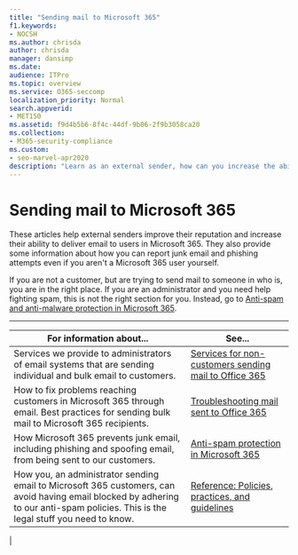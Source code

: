 ```yaml
---
title: "Sending mail to Microsoft 365"
f1.keywords:
- NOCSH
ms.author: chrisda
author: chrisda
manager: dansimp
ms.date:
audience: ITPro
ms.topic: overview
ms.service: O365-seccomp
localization_priority: Normal
search.appverid:
- MET150
ms.assetid: f9d4b5b6-8f4c-44df-9b06-2f9b3058ca20
ms.collection:
- M365-security-compliance
ms.custom:
- seo-marvel-apr2020
description: "Learn as an external sender, how can you increase the ability to deliver email to users in Microsoft 365. Also learn how to report junk email & phishing attempts as an external user."
---
```


# Sending mail to Microsoft 365

These articles help external senders improve their reputation and increase their ability to deliver email to users in Microsoft 365. They also provide some information about how you can report junk email and phishing attempts even if you aren't a Microsoft 365 user yourself.

If you are not a customer, but are trying to send mail to someone in who is, you are in the right place. If you are an administrator and you need help fighting spam, this is not the right section for you. Instead, go to [Anti-spam and anti-malware protection in Microsoft 365](anti-spam-and-anti-malware-protection.md).

****

|For information about...|See...|
|---|---|
|Services we provide to administrators of email systems that are sending individual and bulk email to customers.|[Services for non-customers sending mail to Office 365](services-for-non-customers.md)|
|How to fix problems reaching customers in Microsoft 365 through email. Best practices for sending bulk mail to Microsoft 365 recipients.|[Troubleshooting mail sent to Office 365](troubleshooting-mail-sent-to-office-365.md)|
|How Microsoft 365 prevents junk email, including phishing and spoofing email, from being sent to our customers.|[Anti-spam protection in Microsoft 365](anti-spam-protection.md)|
|How you, an administrator sending email to Microsoft 365 customers, can avoid having email blocked by adhering to our anti-spam policies. This is the legal stuff you need to know.|[Reference: Policies, practices, and guidelines](reference-policies-practices-and-guidelines.md)|
|
